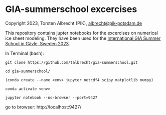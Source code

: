 GIA-summerschool excercises
========

Copyright 2023, Torsten Albrecht (PIK), albrecht@pik-potsdam.de

This repository contains jupter notebooks for the excercises on numerical ice sheet modeling. They have been used for the [International GIA Summer School in Gävle, Sweden 2023](https://polenet.org/2023-gia-training-school/).



In Terminal (bash):

```
git clone https://github.com/talbrecht/gia-summerschool.git
 
cd gia-summerschool/

(conda create --name <env> jupyter netcdf4 scipy matplotlib numpy)

conda activate <env>

jupyter notebook --no-browser --port=9427 
```

go to browser: http://localhost:9427/
